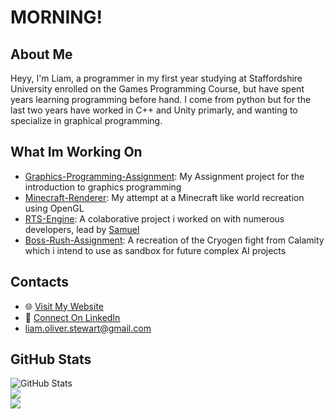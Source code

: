 # MORNING!

## About Me

Heyy, I'm Liam, a programmer in my first year studying at Staffordshire University enrolled on the Games Programming Course, but have spent years learning programming before hand. I come from python but for the last two years have worked in C++ and Unity primarly, and wanting to specialize in graphical programming.
## What Im Working On

- [Graphics-Programming-Assignment](https://github.com/LiamStewart2/GraphicsProgrammingAssignment): My Assignment project for the introduction to graphics programming
- [Minecraft-Renderer](https://github.com/LiamStewart2/Minecraft-Recreation): My attempt at a Minecraft like world recreation using OpenGL
- [RTS-Engine](https://github.com/TheEmperorsArmoury/TheGreatWar): A colaborative project i worked on with numerous developers, lead by [Samuel](https://github.com/123samueld)
- [Boss-Rush-Assignment](https://github.com/LiamStewart2/BossRushUniversityProject): A recreation of the Cryogen fight from Calamity which i intend to use as sandbox for future complex AI projects

## Contacts

- 🌐 [Visit My Website](https://liamstewart2.github.io/github.io/)
- 💼 [Connect On LinkedIn](https://www.linkedin.com/in/liam-stewart-8a7866298/)
- liam.oliver.stewart@gmail.com

## GitHub Stats

![GitHub Stats](https://github-readme-stats.vercel.app/api?username=liamstewart2&show_icons=true&theme=dark)<br/>
![](https://github-readme-streak-stats.herokuapp.com/?user=liamstewart2&theme=dark&hide_border=false)<br/>
![](https://github-readme-stats.vercel.app/api/top-langs/?username=liamstewart2&theme=dark&hide_border=false&include_all_commits=true&count_private=false&layout=compact)

